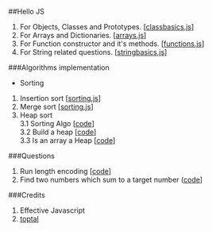 ##Hello JS  

1. For Objects, Classes and Prototypes. [[classbasics.js](js/classbasics.js)]
2. For Arrays and Dictionaries. [[arrays.js](js/arrays.js)]
3. For Function constructor and it's methods. [[functions.js](js/functions.js)]
4. For String related questions. [[stringbasics.js](js/stringbasics.js)]

###Algorithms implementation

- Sorting
 1. Insertion sort [[sorting.js](js/algo/sorting.js#L7)]
 2. Merge sort [[sorting.js](js/algo/sorting.js#L26)]
 3. Heap sort  
 3.1 Sorting Algo [[code](js/algo/sorting.js#L73)]  
 3.2 Build a heap [[code](js/algo/sorting.js#L88)]  
 3.3 Is an array a Heap [[code](js/algo/sorting.js#L126)]  

###Questions
1. Run length encoding [[code](js/algo/questions.js#L7)]
2. Find two numbers which sum to a target number ([code](js/algo/questions.js#L33)]


###Credits
1. Effective Javascript
2. [toptal](www.toptal.com)
